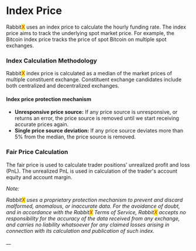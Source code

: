 # Index Price

Rabbit<mark style="color:red;">X</mark> uses an index price to calculate the hourly funding rate. The index price aims to track the underlying spot market price. For example, the Bitcoin index price tracks the price of spot Bitcoin on multiple spot exchanges.

### Index Calculation Methodology

Rabbit<mark style="color:red;">X</mark> index price is calculated as a median of the market prices of multiple constituent exchange. Constituent exchange candidates include both centralized and decentralized exchanges.

#### Index price protection mechanism

* **Unresponsive price source:** If any price source is unresponsive, or returns an error, the price source is removed until we start receiving accurate prices again.&#x20;
* **Single price source deviation:** If any price source deviates more than 5% from the median, the price source is removed.&#x20;

### Fair Price Calculation

The fair price is used to calculate trader positions' unrealized profit and loss (PnL). The unrealized PnL is used in calculation of the trader's account equity and account margin.&#x20;

_Note:_

_Rabbit<mark style="color:red;">X</mark> uses a proprietary protection mechanism to prevent and discard malformed, anomalous, or inaccurate data. For the avoidance of doubt, and in accordance with the Rabbit<mark style="color:red;">X</mark> Terms of Service, Rabbit<mark style="color:red;">X</mark> accepts no responsibility for the accuracy of the data received from any exchange, and carries no liability whatsoever for any claimed losses arising in connection with its calculation and publication of such index._&#x20;

__
